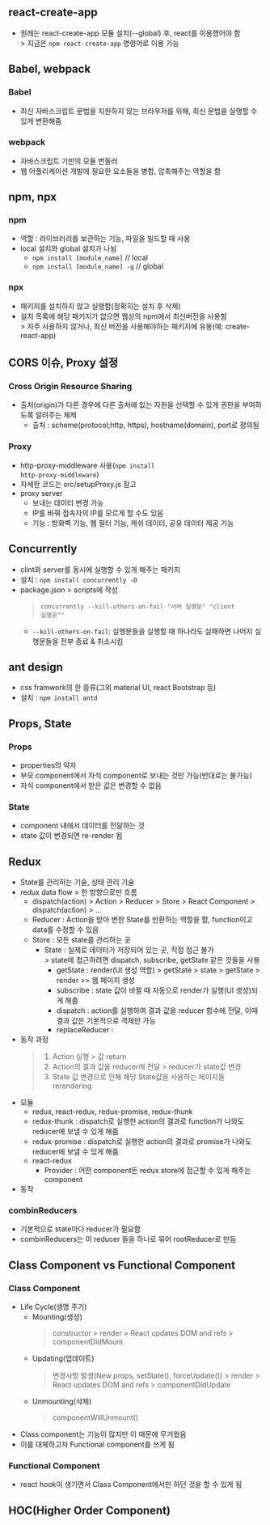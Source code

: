 ## react-create-app
* 원래는 react-create-app 모듈 설치(--global) 후, react를 이용했어야 함
<br>> 지금은 <code>npm react-create-app</code> 명령어로 이용 가능

## Babel, webpack
### Babel 
* 최신 자바스크립트 문법을 지원하지 않는 브라우저를 위해, 최신 문법을 실행할 수 있게 변환해줌

### webpack
* 자바스크립트 기반의 모듈 번들러
* 웹 어플리케이션 개발에 필요한 요소들을 병합, 압축해주는 역할을 함

## npm, npx
### npm
* 역할 : 라이브러리를 보관하는 기능, 파일을 빌드할 때 사용
* local 설치와 global 설치가 나뉨
  * <code>npm install [module_name]</code> // local
  * <code>npm install [module_name] -g</code> // global

### npx
* 패키지를 설치하지 않고 실행함(정확히는 설치 후 삭제)
* 설치 목록에 해당 패키지가 없으면 웹상의 npm에서 최신버전을 사용함
<br>> 자주 사용하지 않거나, 최신 버전을 사용해야하는 패키지에 유용(예: create-react-app)

## CORS 이슈, Proxy 설정
### Cross Origin Resource Sharing
* 출처(origin)가 다른 경우에 다른 출처에 있는 자원을 선택할 수 있게 권한을 부여하도록 알려주는 체제
  * 출처 : scheme(protocol;http, https), hostname(domain), port로 정의됨

### Proxy
* http-proxy-middleware 사용(<code>npm install http-proxy-middleware</code>)
* 자세한 코드는 src/setupProxy.js 참고
* proxy server
  * 보내는 데이터 변경 가능
  * IP를 바꿔 접속자의 IP를 모르게 할 수도 있음
  * 기능 : 방화벽 기능, 웹 필터 기능, 캐쉬 데이터, 공유 데이터 제공 기능

## Concurrently
* clint와 server를 동시에 실행할 수 있게 해주는 패키지
* 설치 : <code>npm install concurrently -D</code>
* package.json > scripts에 작성
  > <code>concurrently --kill-others-on-fail \"서버 실행문\" \"client 실행문\""</code>
  * <code>--kill-others-on-fail</code>: 실행문들을 실행할 때 하나라도 실패하면 나머지 실행문들을 전부 종료 & 취소시킴

## ant design
* css framwork의 한 종류(그외 material UI, react Bootstrap 등)
* 설치 : <code>npm install antd</code>

## Props, State
### Props
* properties의 약자
* 부모 component에서 자식 component로 보내는 것만 가능(반대로는 불가능)
* 자식 component에서 받은 값은 변경할 수 없음

### State
* component 내에서 데이터를 전달하는 것
* state 값이 변경되면 re-render 됨

## Redux
* State를 관리하는 기술, 상태 관리 기술
* redux data flow > 한 방향으로만 흐름
  * dispatch(action) > Action > Reducer > Store > React Component > dispatch(action) > ...
  * Reducer : Action을 받아 변한 State를 반환하는 역할을 함, function이고 data를 수정할 수 있음
  * Store : 모든 state를 관리하는 곳
    * State : 실제로 데이터가 저장되어 있는 곳, 직접 접근 불가
      <br>> state에 접근하려면 dispatch, subscribe, getState 같은 것들을 사용
      * getState : render(UI 생성 역할) > getState > state > getState > render >> 웹 페이지 생성
      * subscribe : state 값이 바뀔 때 자동으로 render가 실행(UI 생성)되게 해줌
      * dispatch : action를 실행하여 결과 값을 reducer 함수에 전달, 이때 결과 값은 기본적으로 객체만 가능
      * replaceReducer :
* 동작 과정
  > 1. Action 실행 > 값 return
  > 2. Action의 결과 값을 reducer에 전달 > reducer가 state값 변경
  > 3. State 값 변경으로 인해 해당 State값을 사용하는 페이지들 rerendering
* 모듈
  * redux, react-redux, redux-promise, redux-thunk
  * redux-thunk : dispatch로 실행한 action의 결과로 function가 나와도 reducer에 보낼 수 있게 해줌
  * redux-promise : dispatch로 실행한 action의 결과로 promise가 나와도 reducer에 보낼 수 있게 해줌
  * react-redux
    * Provider : 어떤 component든 redux store에 접근할 수 있게 해주는 component
* 동작


### combinReducers
* 기본적으로 state마다 reducer가 필요함
* combinReducers는 이 reducer 들을 하나로 묶어 rootReducer로 만듬

## Class Component vs Functional Component
### Class Component
* Life Cycle(생명 주기)
  * Mounting(생성)
    > constructor 
    > \> render 
    > \> React updates DOM and refs 
    > \> componentDidMount
  * Updating(업데이트)
    > 변경사항 발생(New props, setState(), forceUpdate())
    > \> render
    > \> React updates DOM and refs
    > \> componentDidUpdate
  * Unmounting(삭제)
    > componentWillUnmount()
* Class component는 기능이 많지만 이 때문에 무거웠음
* 이를 대체하고자 Functional component를 쓰게 됨

### Functional Component
* react hook이 생기면서 Class Component에서만 하던 것을 할 수 있게 됨

## HOC(Higher Order Component)